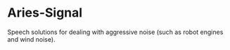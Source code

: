 # Aries-Signal
Speech solutions for dealing with aggressive noise (such as robot engines and wind noise).
